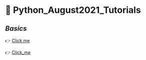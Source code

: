 # :notebook: Python_August2021_Tutorials

## _Basics_

:point_right: [Click me](https://github.com/kumar1987an/Python_August2021_Tutorials/blob/main/Python_Basics_Session/Python_Basics_Part1.ipynb) <br/>

:point_right: [Click_me](https://github.com/kumar1987an/Python_August2021_Tutorials/blob/main/Python_Intermediate_Session/Python_Intermediate.ipynb)

